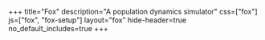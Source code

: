 +++
title="Fox"
description="A population dynamics simulator"
css=["fox"]
js=["fox", "fox-setup"]
layout="fox"
hide-header=true
no_default_includes=true
+++
